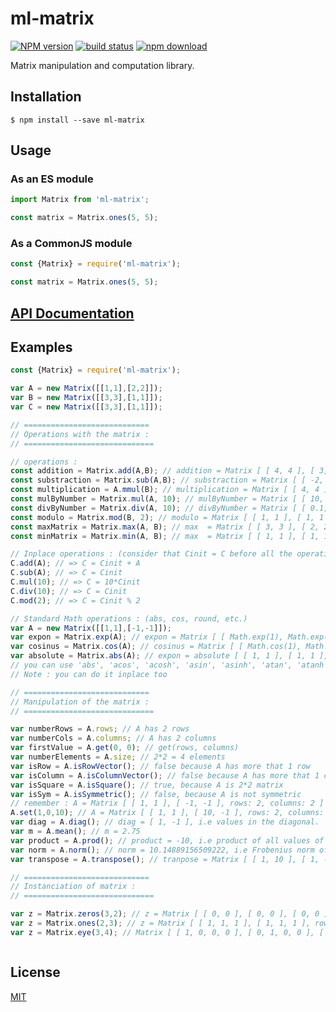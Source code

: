 # ml-matrix

  [![NPM version][npm-image]][npm-url]
  [![build status][travis-image]][travis-url]
  [![npm download][download-image]][download-url]

Matrix manipulation and computation library.

## Installation

`$ npm install --save ml-matrix`

## Usage

### As an ES module

```js
import Matrix from 'ml-matrix';

const matrix = Matrix.ones(5, 5);
```

### As a CommonJS module

```js
const {Matrix} = require('ml-matrix');

const matrix = Matrix.ones(5, 5);
```

## [API Documentation](https://mljs.github.io/matrix/)

## Examples 

``` javascript
const {Matrix} = require('ml-matrix');

var A = new Matrix([[1,1],[2,2]]);
var B = new Matrix([[3,3],[1,1]]);
var C = new Matrix([[3,3],[1,1]]);

// ============================
// Operations with the matrix :
// =============================

// operations :
const addition = Matrix.add(A,B); // addition = Matrix [ [ 4, 4 ], [ 3, 3 ], rows: 2, columns: 2 ]
const substraction = Matrix.sub(A,B); // substraction = Matrix [ [ -2, -2 ], [ 1, 1 ], rows: 2, columns: 2 ]
const multiplication = A.mmul(B); // multiplication = Matrix [ [ 4, 4 ], [ 8, 8 ], rows: 2, columns: 2 ]
const mulByNumber = Matrix.mul(A, 10); // mulByNumber = Matrix [ [ 10, 10 ], [ 20, 20 ], rows: 2, columns: 2 ]
const divByNumber = Matrix.div(A, 10); // divByNumber = Matrix [ [ 0.1, 0.1 ], [ 0.2, 0.2 ], rows: 2, columns: 2 ]
const modulo = Matrix.mod(B, 2); // modulo = Matrix [ [ 1, 1 ], [ 1, 1 ], rows: 2, columns: 2 ]
const maxMatrix = Matrix.max(A, B); // max  = Matrix [ [ 3, 3 ], [ 2, 2 ], rows: 2, columns: 2 ]
const minMatrix = Matrix.min(A, B); // max  = Matrix [ [ 1, 1 ], [ 1, 1], rows: 2, columns: 2 ]

// Inplace operations : (consider that Cinit = C before all the operations below)
C.add(A); // => C = Cinit + A
C.sub(A); // => C = Cinit
C.mul(10); // => C = 10*Cinit
C.div(10); // => C = Cinit
C.mod(2); // => C = Cinit % 2

// Standard Math operations : (abs, cos, round, etc.)
var A = new Matrix([[1,1],[-1,-1]]);
var expon = Matrix.exp(A); // expon = Matrix [ [ Math.exp(1), Math.exp(1) ], [ Math.exp(-1), Math.exp(-1) ], rows: 2, columns: 2 ]. 
var cosinus = Matrix.cos(A); // cosinus = Matrix [ [ Math.cos(1), Math.cos(1) ], [ Math.cos(-1), Math.cos(-1) ], rows: 2, columns: 2 ]. 
var absolute = Matrix.abs(A); // expon = absolute [ [ 1, 1 ], [ 1, 1 ], rows: 2, columns: 2 ]. 
// you can use 'abs', 'acos', 'acosh', 'asin', 'asinh', 'atan', 'atanh', 'cbrt', 'ceil', 'clz32', 'cos', 'cosh', 'exp', 'expm1', 'floor', 'fround', 'log', 'log1p', 'log10', 'log2', 'round', 'sign', 'sin', 'sinh', 'sqrt', 'tan', 'tanh', 'trunc'
// Note : you can do it inplace too

// ============================
// Manipulation of the matrix :
// =============================

var numberRows = A.rows; // A has 2 rows
var numberCols = A.columns; // A has 2 columns
var firstValue = A.get(0, 0); // get(rows, columns)
var numberElements = A.size; // 2*2 = 4 elements
var isRow = A.isRowVector(); // false because A has more that 1 row
var isColumn = A.isColumnVector(); // false because A has more that 1 column
var isSquare = A.isSquare(); // true, because A is 2*2 matrix
var isSym = A.isSymmetric(); // false, because A is not symmetric
// remember : A = Matrix [ [ 1, 1 ], [ -1, -1 ], rows: 2, columns: 2 ]
A.set(1,0,10); // A = Matrix [ [ 1, 1 ], [ 10, -1 ], rows: 2, columns: 2 ]. We have change the second row and the first column
var diag = A.diag(); // diag = [ 1, -1 ], i.e values in the diagonal.
var m = A.mean(); // m = 2.75
var product = A.prod(); // product = -10, i.e product of all values of the matrix
var norm = A.norm(); // norm = 10.14889156509222, i.e Frobenius norm of the matrix
var transpose = A.transpose(); // tranpose = Matrix [ [ 1, 10 ], [ 1, -1 ], rows: 2, columns: 2 ]

// ============================
// Instanciation of matrix :
// =============================

var z = Matrix.zeros(3,2); // z = Matrix [ [ 0, 0 ], [ 0, 0 ], [ 0, 0 ], rows: 3, columns: 2 ]
var z = Matrix.ones(2,3); // z = Matrix [ [ 1, 1, 1 ], [ 1, 1, 1 ], rows: 2, columns: 3 ]
var z = Matrix.eye(3,4); // Matrix [ [ 1, 0, 0, 0 ], [ 0, 1, 0, 0 ], [ 0, 0, 1, 0 ], rows: 3, columns: 4 ]. there are 1 only in the diagonal



```

## License

  [MIT](./LICENSE)

[npm-image]: https://img.shields.io/npm/v/ml-matrix.svg?style=flat-square
[npm-url]: https://npmjs.org/package/ml-matrix
[travis-image]: https://img.shields.io/travis/mljs/matrix/master.svg?style=flat-square
[travis-url]: https://travis-ci.org/mljs/matrix
[download-image]: https://img.shields.io/npm/dm/ml-matrix.svg?style=flat-square
[download-url]: https://npmjs.org/package/ml-matrix
